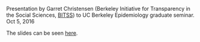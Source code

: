 Presentation by Garret Christensen (Berkeley Initiative for Transparency in the Social Sciences, [BITSS](http://www.bitss.com)) to UC Berkeley Epidemiology graduate seminar. Oct 5, 2016

The slides can be seen [here](https://github.com/BITSS/UCBEpi2016/blob/master/1-Transparency-Intro/BITSS-Intro-Slides.pdf).
